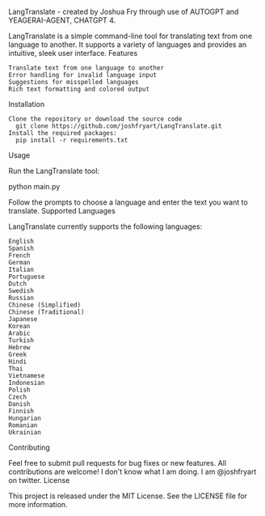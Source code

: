 LangTranslate - created by Joshua Fry through use of AUTOGPT and YEAGERAI-AGENT, CHATGPT 4.

LangTranslate is a simple command-line tool for translating text from one language to another. It supports a variety of languages and provides an intuitive, sleek user interface.
Features

    Translate text from one language to another
    Error handling for invalid language input
    Suggestions for misspelled languages
    Rich text formatting and colored output

Installation

    Clone the repository or download the source code 
      git clone https://github.com/joshfryart/LangTranslate.git
    Install the required packages:
      pip install -r requirements.txt

Usage

Run the LangTranslate tool:

python main.py

Follow the prompts to choose a language and enter the text you want to translate.
Supported Languages

LangTranslate currently supports the following languages:

    English
    Spanish
    French
    German
    Italian
    Portuguese
    Dutch
    Swedish
    Russian
    Chinese (Simplified)
    Chinese (Traditional)
    Japanese
    Korean
    Arabic
    Turkish
    Hebrew
    Greek
    Hindi
    Thai
    Vietnamese
    Indonesian
    Polish
    Czech
    Danish
    Finnish
    Hungarian
    Romanian
    Ukrainian

Contributing

Feel free to submit pull requests for bug fixes or new features. All contributions are welcome! I don't know what I am doing. I am @joshfryart on twitter.
License

This project is released under the MIT License. See the LICENSE file for more information.

